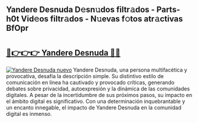 ## Yandere Desnuda D𝚎sn𝚞dos filtr𝚊dos - Parts-h0t Vid𝚎os filtr𝚊dos - N𝚞evas f𝚘tos atr𝚊ctivas BfOpr

# <h2><a href="http://mbcep5.tromn.icu/?c=Yandere+Desnuda">🔗👉👉👉 Yandere Desnuda 🔗🔗</a></h2>

[![Yandere Desnuda nuevo](https://i.imgur.com/pEAQMta.gif)](http://mbcep5.tromn.icu/?c=Yandere+Desnuda)
Yandere Desnuda, una persona multifacética y provocativa, desafía la descripción simple. Su distintivo estilo de comunicación en línea ha cautivado y provocado críticas, generando debates sobre privacidad, autoexpresión y la dinámica de las comunidades digitales. A pesar de la incertidumbre de sus próximos pasos, su impacto en el ámbito digital es significativo. Con una determinación inquebrantable y un encanto innegable, el impacto de Yandere Desnuda en la comunidad digital es inmenso.
